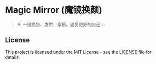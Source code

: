 # Magic Mirror (魔镜换颜)

> AI 一键换脸、发型、穿搭，遇见更好的自己 ✨

## License

This project is licensed under the MIT License - see the [LICENSE](./LICENSE) file for details.
